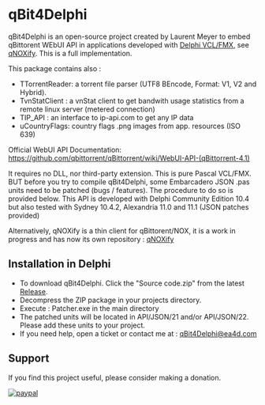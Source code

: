 # qBit4Delphi
qBit4Delphi is an open-source project created by Laurent Meyer to embed qBittorent WEbUI API in applications developed with [Delphi VCL/FMX](https://www.embarcadero.com/products/delphi/starter), see [qNOXify](https://github.com/bnzbnz/qNOXify). This is a full implementation.

This package contains also :
- TTorrentReader: a torrent file parser (UTF8 BEncode, Format: V1, V2 and Hybrid).
- TvnStatClient : a vnStat client to get bandwith usage statistics from a remote linux server (metered connection)
- TIP_API : an interface to ip-api.com to get any IP data
- uCountryFlags: country flags .png images from app. resources (ISO 639)
            
Official WebUI API Documentation: https://github.com/qbittorrent/qBittorrent/wiki/WebUI-API-(qBittorrent-4.1)

It requires no DLL, nor third-party extension. This is pure Pascal VCL/FMX. BUT before you try to compile qBit4Delphi, some Embarcadero JSON .pas units need to be patched (bugs / features). The procedure to do so is provided below. 
This API is developed with Delphi Community Edition 10.4 but also tested with Sydney 10.4.2, Alexandria 11.0 and 11.1 (JSON patches provided) 

Alternatively, qNOXify is a thin client for qBittorent/NOX, it is a work in progress and has now its own repository : [qNOXify](https://github.com/bnzbnz/qNOXify)

## Installation in Delphi
* To download qBit4Delphi. Click the "Source code.zip" from the latest [Release](https://github.com/bnzbnz/qBit4Delphi/releases/tag/v1.100.2.8.3).
* Decompress the ZIP package in your projects directory.
* Execute : Patcher.exe in the main directory
* The patched units will be located in API/JSON/21 and/or API/JSON/22. Please add these units to your project.
* If you need help, open a ticket or contact me at : qBit4Delphi@ea4d.com

## Support
If you find this project useful, please consider making a donation.

[![paypal](https://www.paypalobjects.com/en_US/i/btn/btn_donateCC_LG.gif)](https://www.paypal.com/donate/?hosted_button_id=N8SNLZRR6HEYE)

